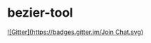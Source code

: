 # bezier-tool
[![Gitter](https://badges.gitter.im/Join Chat.svg)](https://gitter.im/Leko/bezier-tool?utm_source=badge&utm_medium=badge&utm_campaign=pr-badge&utm_content=badge)
